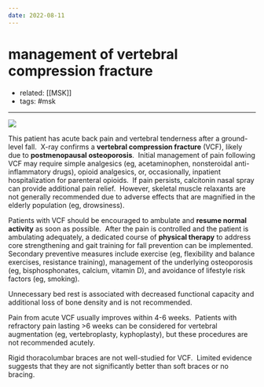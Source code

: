 ```yaml
---
date: 2022-08-11
---
```


# management of vertebral compression fracture

- related: [[MSK]]
- tags: #msk
---

![](https://photos.thisispiggy.com/file/wikiFiles/20220811210530.png)

This patient has acute back pain and vertebral tenderness after a ground-level fall.  X-ray confirms a **vertebral compression fracture** (VCF), likely due to **postmenopausal osteoporosis**.  Initial management of pain following VCF may require simple analgesics (eg, acetaminophen, nonsteroidal anti-inflammatory drugs), opioid analgesics, or, occasionally, inpatient hospitalization for parenteral opioids.  If pain persists, calcitonin nasal spray can provide additional pain relief.  However, skeletal muscle relaxants are not generally recommended due to adverse effects that are magnified in the elderly population (eg, drowsiness).

Patients with VCF should be encouraged to ambulate and **resume normal activity** as soon as possible.  After the pain is controlled and the patient is ambulating adequately, a dedicated course of **physical therapy** to address core strengthening and gait training for fall prevention can be implemented.  Secondary preventive measures include exercise (eg, flexibility and balance exercises, resistance training), management of the underlying osteoporosis (eg, bisphosphonates, calcium, vitamin D), and avoidance of lifestyle risk factors (eg, smoking).

Unnecessary bed rest is associated with decreased functional capacity and additional loss of bone density and is not recommended.

Pain from acute VCF usually improves within 4-6 weeks.  Patients with refractory pain lasting >6 weeks can be considered for vertebral augmentation (eg, vertebroplasty, kyphoplasty), but these procedures are not recommended acutely.

Rigid thoracolumbar braces are not well-studied for VCF.  Limited evidence suggests that they are not significantly better than soft braces or no bracing.
